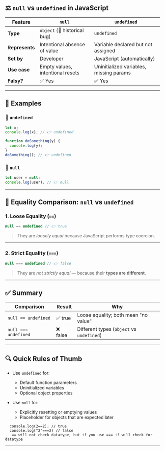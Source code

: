 

## ⚖️ `null` vs `undefined` in JavaScript

| Feature        | `null`                           | `undefined`                             |
| -------------- | -------------------------------- | --------------------------------------- |
| **Type**       | `object` (🛑 historical bug)     | `undefined`                             |
| **Represents** | Intentional absence of value     | Variable declared but not assigned      |
| **Set by**     | Developer                        | JavaScript (automatically)              |
| **Use case**   | Empty values, intentional resets | Uninitialized variables, missing params |
| **Falsy?**     | ✅ Yes                            | ✅ Yes                                   |

---

## 🧪 Examples

### 🔹 `undefined`

```javascript
let x;
console.log(x); // 👉 undefined

function doSomething(y) {
  console.log(y);
}
doSomething(); // 👉 undefined
```

### 🔹 `null`

```javascript
let user = null;
console.log(user); // 👉 null
```

---

## 🧮 Equality Comparison: `null` vs `undefined`

### 1. **Loose Equality (`==`)**

```javascript
null == undefined // 👉 true
```

> They are *loosely equal* because JavaScript performs type coercion.

---

### 2. **Strict Equality (`===`)**

```javascript
null === undefined // 👉 false
```

> They are *not strictly equal* — because their **types are different**.

---

## ✅ Summary

| Comparison           | Result  | Why                                       |
| -------------------- | ------- | ----------------------------------------- |
| `null == undefined`  | ✅ true  | Loose equality; both mean "no value"      |
| `null === undefined` | ❌ false | Different types (`object` vs `undefined`) |

---

## 🔍 Quick Rules of Thumb

* Use `undefined` for:

  * Default function parameters
  * Uninitialized variables
  * Optional object properties

* Use `null` for:

  * Explicitly resetting or emptying values
  * Placeholder for objects that are expected later


```Equality Operator
  console.log(2==2); // true
  console.log("2"===2) // false
   == will not check datatype, but if you use === if will check for datatype
```

---
